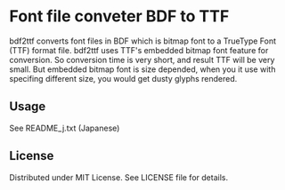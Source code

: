 # Font file conveter BDF to TTF

bdf2ttf converts font files in BDF which is bitmap font to a TrueType Font
(TTF) format file.  bdf2ttf uses TTF's embedded bitmap font feature for
conversion.  So conversion time is very short, and result TTF will be very
small.  But embedded bitmap font is size depended, when you it use with
specifing different size, you would get dusty glyphs rendered.

## Usage

See README\_j.txt (Japanese)

## License

Distributed under MIT License.  See LICENSE file for details.
